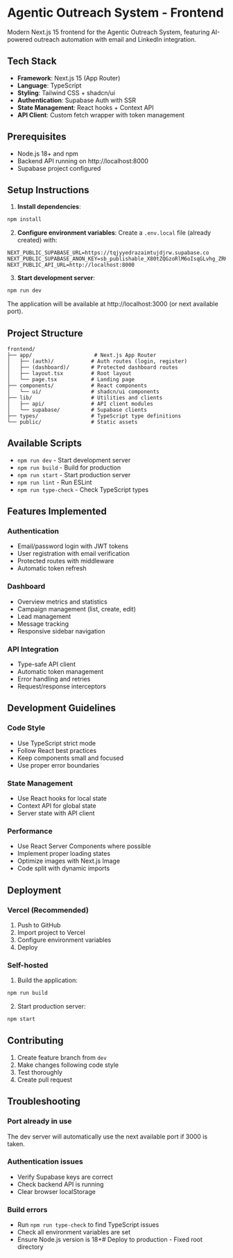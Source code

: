 # Agentic Outreach System - Frontend

Modern Next.js 15 frontend for the Agentic Outreach System, featuring AI-powered outreach automation with email and LinkedIn integration.

## Tech Stack

- **Framework**: Next.js 15 (App Router)
- **Language**: TypeScript
- **Styling**: Tailwind CSS + shadcn/ui
- **Authentication**: Supabase Auth with SSR
- **State Management**: React hooks + Context API
- **API Client**: Custom fetch wrapper with token management

## Prerequisites

- Node.js 18+ and npm
- Backend API running on http://localhost:8000
- Supabase project configured

## Setup Instructions

1. **Install dependencies**:
```bash
npm install
```

2. **Configure environment variables**:
Create a `.env.local` file (already created) with:
```env
NEXT_PUBLIC_SUPABASE_URL=https://tqjyyedrazaimtujdjrw.supabase.co
NEXT_PUBLIC_SUPABASE_ANON_KEY=sb_publishable_X80tZQGzoRlM6oIsqGLvhg_ZRKE1fMi
NEXT_PUBLIC_API_URL=http://localhost:8000
```

3. **Start development server**:
```bash
npm run dev
```

The application will be available at http://localhost:3000 (or next available port).

## Project Structure

```
frontend/
├── app/                    # Next.js App Router
│   ├── (auth)/            # Auth routes (login, register)
│   ├── (dashboard)/       # Protected dashboard routes
│   ├── layout.tsx         # Root layout
│   └── page.tsx           # Landing page
├── components/            # React components
│   └── ui/                # shadcn/ui components
├── lib/                   # Utilities and clients
│   ├── api/               # API client modules
│   └── supabase/          # Supabase clients
├── types/                 # TypeScript type definitions
└── public/                # Static assets
```

## Available Scripts

- `npm run dev` - Start development server
- `npm run build` - Build for production
- `npm run start` - Start production server
- `npm run lint` - Run ESLint
- `npm run type-check` - Check TypeScript types

## Features Implemented

### Authentication
- Email/password login with JWT tokens
- User registration with email verification
- Protected routes with middleware
- Automatic token refresh

### Dashboard
- Overview metrics and statistics
- Campaign management (list, create, edit)
- Lead management
- Message tracking
- Responsive sidebar navigation

### API Integration
- Type-safe API client
- Automatic token management
- Error handling and retries
- Request/response interceptors

## Development Guidelines

### Code Style
- Use TypeScript strict mode
- Follow React best practices
- Keep components small and focused
- Use proper error boundaries

### State Management
- Use React hooks for local state
- Context API for global state
- Server state with API client

### Performance
- Use React Server Components where possible
- Implement proper loading states
- Optimize images with Next.js Image
- Code split with dynamic imports

## Deployment

### Vercel (Recommended)
1. Push to GitHub
2. Import project to Vercel
3. Configure environment variables
4. Deploy

### Self-hosted
1. Build the application:
```bash
npm run build
```

2. Start production server:
```bash
npm start
```

## Contributing

1. Create feature branch from `dev`
2. Make changes following code style
3. Test thoroughly
4. Create pull request

## Troubleshooting

### Port already in use
The dev server will automatically use the next available port if 3000 is taken.

### Authentication issues
- Verify Supabase keys are correct
- Check backend API is running
- Clear browser localStorage

### Build errors
- Run `npm run type-check` to find TypeScript issues
- Check all environment variables are set
- Ensure Node.js version is 18+# Deploy to production - Fixed root directory
